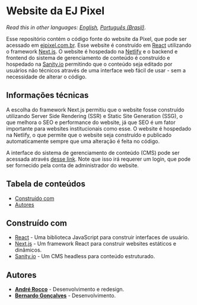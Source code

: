 # Website da EJ Pixel

_Read this in other languages: [English](./README.md), [Português (Brasil)](./README.pt-BR.md)_.

Esse repositório contém o código fonte do website da Pixel, que pode ser acessado em [ejpixel.com.br](https://ejpixel.com.br). Esse website é construído em [React](https://reactjs.org/) utilizando o framework [Next.js](https://nextjs.org/). O website é hospedado na [Netlify](https://www.netlify.com/) e o backend e frontend do sistema de gerenciamento de conteúdo é construído e hospedado na [Sanity.io](https://www.sanity.io/) permitindo que o conteúdo seja editado por usuários não técnicos através de uma interface web fácil de usar - sem a necessidade de alterar o código.

## Informações técnicas

A escolha do framework Next.js permitiu que o website fosse construído utilizando Server Side Rendering (SSR) e Static Site Generation (SSG), o que melhora o SEO e performance do website, já que SEO é um fator importante para websites institucionais como esse. O website é hospedado na Netlify, o que permite que o website seja construído e publicado automaticamente sempre que uma alteração é feita no código.

A interface do sistema de gerenciamento de conteúdo (CMS) pode ser acessada através [desse link](https://ejpixel.sanity.studio). Note que isso irá requerer um login, que pode ser fornecido pela conta de administrador do website.

## Tabela de conteúdos

-   [Construído com](#construído-com)
-   [Autores](#autores)

## Construído com

-   [React](https://reactjs.org/) - Uma biblioteca JavaScript para construir interfaces de usuário.
-   [Next.js](https://nextjs.org/) - Um framework React para construir websites estáticos e dinâmicos.
-   [Sanity.io](https://www.sanity.io/) - Um CMS headless para conteúdo estruturado.

## Autores

-   **[André Rocco](https://www.linkedin.com/in/andre-rocco/)** - Desenvolvimento e redesign.
-   **[Bernardo Gonçalves](https://www.linkedin.com/in/bernardodemarcogoncalves/)** - Desenvolvimento.
